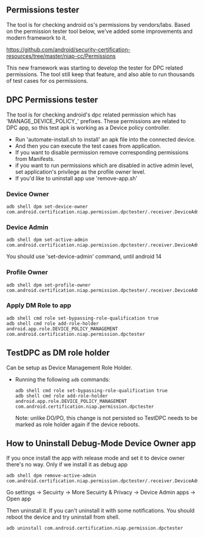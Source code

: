 ## Permissions tester

The tool is for checking android os's permissions by vendors/labs.
Based on the permission tester tool below, we've added some improvements and modern framework to it.

https://github.com/android/security-certification-resources/tree/master/niap-cc/Permissions

This new framework was starting to develop the tester for DPC related permissions.
The tool still keep that feature, and also able to run thousands of test cases for os permissions.

## DPC Permissions tester

The tool is for checking android's dpc related permission which has 'MANAGE_DEVICE_POLICY_' prefixes.
These permissions are related to DPC app, so this test apk is working as a Device policy controller.

 - Run 'automate-install.sh to install' an apk file into the connected device.
 - And then you can execute the test cases from application.
 - If you want to disable permission remove corresponding permissions from Manifests.
 - if you want to run permissions which are disabled in active admin level, set application's privilege as the profile owner level.
 - If you'd like to uninstall app use 'remove-app.sh'

### Device Owner
```console
adb shell dpm set-device-owner com.android.certification.niap.permission.dpctester/.receiver.DeviceAdminReceiver
```
### Device Admin
```console
adb shell dpm set-active-admin com.android.certification.niap.permission.dpctester/.receiver.DeviceAdminReceiver
```
You should use 'set-device-admin' command, until android 14

### Profile Owner
```console
adb shell dpm set-profile-owner com.android.certification.niap.permission.dpctester/.receiver.DeviceAdminReceiver
```

### Apply DM Role to app

```console
adb shell cmd role set-bypassing-role-qualification true
adb shell cmd role add-role-holder android.app.role.DEVICE_POLICY_MANAGEMENT com.android.certification.niap.permission.dpctester
```

## TestDPC as DM role holder

Can be setup as Device Management Role Holder.

*   Running the following `adb` commands:

    ```console
    adb shell cmd role set-bypassing-role-qualification true
    adb shell cmd role add-role-holder android.app.role.DEVICE_POLICY_MANAGEMENT com.android.certification.niap.permission.dpctester
    ```

    Note: unlike DO/PO, this change is not persisted so TestDPC needs to be
    marked as role holder again if the device reboots.

## How to Uninstall Debug-Mode Device Owner app

If you once install the app with release mode and set it to device owner there's no way.
Only if we install it as debug app

```console
adb shell dpm remove-active-admin com.android.certification.niap.permission.dpctester/.receiver.DeviceAdminReceiver
```
Go settings -> Secuirty -> More Secuirty & Privacy -> Device Admin apps -> Open app

Then uninstall it. If you can't uninstall it with some notifications. 
You should reboot the device and try uninstall from shell.

```console
adb uninstall com.android.certification.niap.permission.dpctester
```
